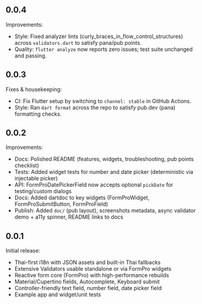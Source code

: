 ## 0.0.4

Improvements:

- Style: Fixed analyzer lints (curly_braces_in_flow_control_structures) across `validators.dart` to satisfy pana/pub points.
- Quality: `flutter analyze` now reports zero issues; test suite unchanged and passing.

## 0.0.3

Fixes & housekeeping:

- CI: Fix Flutter setup by switching to `channel: stable` in GitHub Actions.
- Style: Ran `dart format` across the repo to satisfy pub.dev (pana) formatting checks.

## 0.0.2

Improvements:

- Docs: Polished README (features, widgets, troubleshooting, pub points checklist)
- Tests: Added widget tests for number and date picker (deterministic via injectable picker)
- API: FormProDatePickerField now accepts optional `pickDate` for testing/custom dialogs
- Docs: Added dartdoc to key widgets (FormProWidget, FormProSubmitButton, FormProField)
- Publish: Added `doc/` (pub layout), screenshots metadata, async validator demo + a11y spinner, README links to docs

## 0.0.1

Initial release:

- Thai-first i18n with JSON assets and built-in Thai fallbacks
- Extensive Validators usable standalone or via FormPro widgets
- Reactive form core (FormPro) with high-performance rebuilds
- Material/Cupertino fields, Autocomplete, Keyboard submit
- Controller-friendly text field, number field, date picker field
- Example app and widget/unit tests
